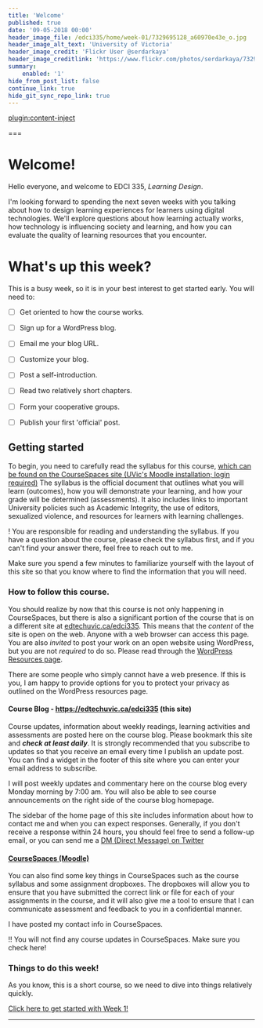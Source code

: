 ```yaml
---
title: 'Welcome'
published: true
date: '09-05-2018 00:00'
header_image_file: /edci335/home/week-01/7329695128_a60970e43e_o.jpg
header_image_alt_text: 'University of Victoria'
header_image_credit: 'Flickr User @serdarkaya'
header_image_creditlink: 'https://www.flickr.com/photos/serdarkaya/7329695128/in/album-72157630032117384/'
summary:
    enabled: '1'
hide_from_post_list: false
continue_link: true
hide_git_sync_repo_link: true
---
```


[plugin:content-inject](/edci335/home/_important-reminders)

===

# Welcome!

Hello everyone, and welcome to EDCI 335, *Learning Design*.

I'm looking forward to spending the next seven weeks with you talking about how to design learning experiences for learners using digital technologies. We'll explore questions about how learning actually works, how technology is influencing society and learning, and how you can evaluate the quality of learning resources that you encounter.

# What's up this week?

This is a busy week, so it is in your best interest to get started early. You will need to:

- [ ] Get oriented to how the course works.
- [ ] Sign up for a WordPress blog.
- [ ] Email me your blog URL.
- [ ] Customize your blog.
- [ ] Post a self-introduction.
- [ ] Read two relatively short chapters.
- [ ] Form your cooperative groups.
- [ ] Publish your first 'official' post.


## Getting started

To begin, you need to carefully read the syllabus for this course, [which can be found on the CourseSpaces site (UVic's Moodle installation; login required)](https://coursespaces.uvic.ca/course/view.php?id=61414&section=0) The syllabus is the official document that outlines what you will learn (outcomes), how you will demonstrate your learning, and how your grade will be determined (assessments). It also includes links to important University policies such as Academic Integrity, the use of editors, sexualized violence, and resources for learners with learning challenges.

! You are responsible for reading and understanding the syllabus. If you have a question about the course, please check the syllabus first, and if you can't find your answer there, feel free to reach out to me.

Make sure you spend a few minutes to familiarize yourself with the layout of this site so that you know where to find the information that you will need.

### How to follow this course.

You should realize by now that this course is not only happening in CourseSpaces, but there is also a significant portion of the course that is on a different site at [edtechuvic.ca/edci335](https://edtechuvic.ca/edci335). This means that the *content* of the site is open on the web. Anyone with a web browser can access this page. You are also *invited* to post your work on an open website using WordPress, but you are not *required* to do so. Please read through the [WordPress Resources page](http://edtechuvic.ca/edci335/wordpress/).

There are some people who simply cannot have a web presence. If this is you, I am happy to provide options for you to protect your privacy as outlined on the WordPress resources page.

#### Course Blog - https://edtechuvic.ca/edci335 (this site)

Course updates, information about weekly readings, learning activities and assessments are posted here on the course blog. Please bookmark this site and ***check at least daily***. It is strongly recommended that you subscribe to updates so that you receive an email every time I publish an update post. You can find a widget in the footer of this site where you can enter your email address to subscribe.

I will post weekly updates and commentary here on the course blog every Monday morning by 7:00 am. You will also be able to see course announcements on the right side of the course blog homepage.

The sidebar of the home page of this site includes information about how to contact me and when you can expect responses. Generally, if you don't receive a response within 24 hours, you should feel free to send a follow-up email, or you can send me a [DM (Direct Message) on Twitter](https://twitter.com/colinmadland)

#### [CourseSpaces (Moodle)](https://coursespaces.uvic.ca/course/view.php?id=61414&section=0)

You can also find some key things in CourseSpaces such as the course syllabus and some assignment dropboxes. The dropboxes will allow you to ensure that you have submitted the correct link or file for each of your assignments in the course, and it will also give me a tool to ensure that I can communicate assessment and feedback to you in a confidential manner.

I have posted my contact info in CourseSpaces.

!! You will not find any course updates in CourseSpaces. Make sure you check here!

### Things to do this week!

As you know, this is a short course, so we need to dive into things relatively quickly.

[Click here to get started with Week 1!](https://edtechuvic.ca/edci335/week-1)


---
